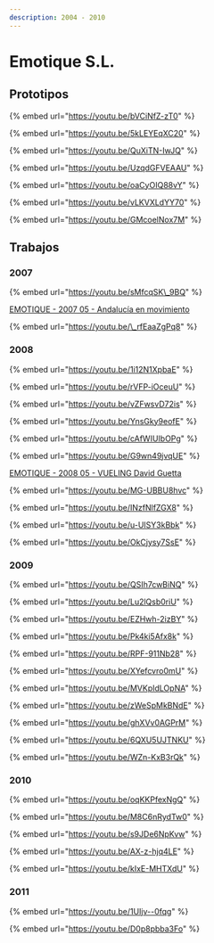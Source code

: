 ```yaml
---
description: 2004 - 2010
---
```


# Emotique S.L.

## Prototipos

{% embed url="https://youtu.be/bVCiNfZ-zT0" %}

{% embed url="https://youtu.be/5kLEYEqXC20" %}

{% embed url="https://youtu.be/QuXiTN-IwJQ" %}

{% embed url="https://youtu.be/UzqdGFVEAAU" %}

{% embed url="https://youtu.be/oaCyOIQ88vY" %}

{% embed url="https://youtu.be/vLKVXLdYY70" %}

{% embed url="https://youtu.be/GMcoelNox7M" %}



## Trabajos

### 2007 

{% embed url="https://youtu.be/sMfcqSK\_9BQ" %}

[EMOTIQUE - 2007 05 - Andalucía en movimiento](works/andalucia-en-movimiento.md)

{% embed url="https://youtu.be/\_rfEaaZgPq8" %}

### 2008

{% embed url="https://youtu.be/1i12N1XpbaE" %}

{% embed url="https://youtu.be/rVFP-iOceuU" %}

{% embed url="https://youtu.be/vZFwsvD72is" %}

{% embed url="https://youtu.be/YnsGky9eofE" %}

{% embed url="https://youtu.be/cAfWIUIbOPg" %}

{% embed url="https://youtu.be/G9wn49jvqUE" %}

[EMOTIQUE - 2008 05 - VUELING David Guetta ](works/david-guetta.md)

{% embed url="https://youtu.be/MG-UBBU8hvc" %}

{% embed url="https://youtu.be/INzfNlfZGX8" %}

{% embed url="https://youtu.be/u-UISY3kBbk" %}

{% embed url="https://youtu.be/OkCjysy7SsE" %}

### 2009

{% embed url="https://youtu.be/QSIh7cwBiNQ" %}

{% embed url="https://youtu.be/Lu2lQsb0riU" %}

{% embed url="https://youtu.be/EZHwh-2izBY" %}

{% embed url="https://youtu.be/Pk4ki5Afx8k" %}

{% embed url="https://youtu.be/RPF-911Nb28" %}

{% embed url="https://youtu.be/XYefcvro0mU" %}

{% embed url="https://youtu.be/MVKpIdLOpNA" %}

{% embed url="https://youtu.be/zWeSpMkBNdE" %}

{% embed url="https://youtu.be/ghXVv0AGPrM" %}

{% embed url="https://youtu.be/6QXU5UJTNKU" %}

{% embed url="https://youtu.be/WZn-KxB3rQk" %}

### 2010

{% embed url="https://youtu.be/oqKKPfexNgQ" %}

{% embed url="https://youtu.be/M8C6nRydTw0" %}

{% embed url="https://youtu.be/s9JDe6NpKvw" %}

{% embed url="https://youtu.be/AX-z-hjq4LE" %}

{% embed url="https://youtu.be/kIxE-MHTXdU" %}



### 2011

{% embed url="https://youtu.be/1UIjv--0fqg" %}

{% embed url="https://youtu.be/D0p8pbba3Fo" %}











